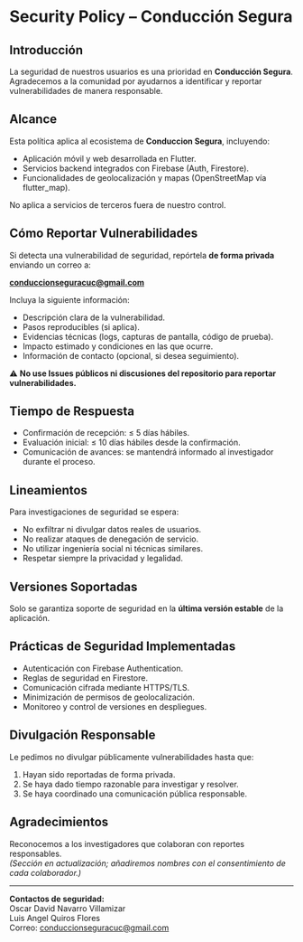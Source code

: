 # Security Policy – Conducción Segura

## Introducción
La seguridad de nuestros usuarios es una prioridad en **Conducción Segura**. Agradecemos a la comunidad por ayudarnos a identificar y reportar vulnerabilidades de manera responsable.

## Alcance
Esta política aplica al ecosistema de **Conduccion Segura**, incluyendo:
- Aplicación móvil y web desarrollada en Flutter.
- Servicios backend integrados con Firebase (Auth, Firestore).
- Funcionalidades de geolocalización y mapas (OpenStreetMap vía flutter_map).

No aplica a servicios de terceros fuera de nuestro control.

## Cómo Reportar Vulnerabilidades
Si detecta una vulnerabilidad de seguridad, repórtela **de forma privada** enviando un correo a:

**conduccionseguracuc@gmail.com**  

Incluya la siguiente información:
- Descripción clara de la vulnerabilidad.
- Pasos reproducibles (si aplica).
- Evidencias técnicas (logs, capturas de pantalla, código de prueba).
- Impacto estimado y condiciones en las que ocurre.
- Información de contacto (opcional, si desea seguimiento).

⚠️ **No use Issues públicos ni discusiones del repositorio para reportar vulnerabilidades.**

## Tiempo de Respuesta
- Confirmación de recepción: ≤ 5 días hábiles.
- Evaluación inicial: ≤ 10 días hábiles desde la confirmación.
- Comunicación de avances: se mantendrá informado al investigador durante el proceso.

## Lineamientos
Para investigaciones de seguridad se espera:
- No exfiltrar ni divulgar datos reales de usuarios.
- No realizar ataques de denegación de servicio.
- No utilizar ingeniería social ni técnicas similares.
- Respetar siempre la privacidad y legalidad.

## Versiones Soportadas
Solo se garantiza soporte de seguridad en la **última versión estable** de la aplicación.

## Prácticas de Seguridad Implementadas
- Autenticación con Firebase Authentication.
- Reglas de seguridad en Firestore.
- Comunicación cifrada mediante HTTPS/TLS.
- Minimización de permisos de geolocalización.
- Monitoreo y control de versiones en despliegues.

## Divulgación Responsable
Le pedimos no divulgar públicamente vulnerabilidades hasta que:
1. Hayan sido reportadas de forma privada.
2. Se haya dado tiempo razonable para investigar y resolver.
3. Se haya coordinado una comunicación pública responsable.

## Agradecimientos
Reconocemos a los investigadores que colaboran con reportes responsables.  
*(Sección en actualización; añadiremos nombres con el consentimiento de cada colaborador.)*

---

**Contactos de seguridad:**  
Oscar David Navarro Villamizar  
Luis Angel Quiros Flores  
Correo: conduccionseguracuc@gmail.com
